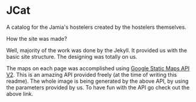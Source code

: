 JCat
====

A catalog for the Jamia's hostelers created by the hostelers themselves.

How the site was made?

Well, majority of the work was done by the Jekyll. It provided us with the basic site structure. The designing was totally on us.

The maps on each page was accomplished using [Google Static Maps API V2](https://developers.google.com/maps/documentation/staticmaps/index). This is an amazing API provided freely (at the time of writing this readme). The whole image is being generated by the above API, by using the parameters provided by us. To have fun with the API go check out the above link.